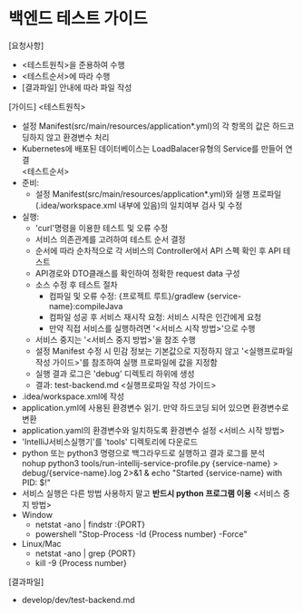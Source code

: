 # 백엔드 테스트 가이드 
  
[요청사항]  
- <테스트원칙>을 준용하여 수행
- <테스트순서>에 따라 수행
- [결과파일] 안내에 따라 파일 작성 

[가이드]
<테스트원칙>
- 설정 Manifest(src/main/resources/application*.yml)의 각 항목의 값은 하드코딩하지 않고 환경변수 처리 
- Kubernetes에 배포된 데이터베이스는 LoadBalacer유형의 Service를 만들어 연결   
<테스트순서>
- 준비:
  - 설정 Manifest(src/main/resources/application*.yml)와 실행 프로파일(.idea/workspace.xml 내부에 있음)의 일치여부 검사 및 수정   
- 실행:
  - 'curl'명령을 이용한 테스트 및 오류 수정
  - 서비스 의존관계를 고려하여 테스트 순서 결정 
  - 순서에 따라 순차적으로 각 서비스의 Controller에서 API 스펙 확인 후 API 테스트 
  - API경로와 DTO클래스를 확인하여 정확한 request data 구성  
  - 소스 수정 후 테스트 절차 
    - 컴파일 및 오류 수정: {프로젝트 루트}/gradlew {service-name}:compileJava
    - 컴파일 성공 후 서비스 재시작 요청: 서비스 시작은 인간에게 요청 
    - 만약 직접 서비스를 실행하려면 '<서비스 시작 방법>'으로 수행  
  - 서비스 중지는 '<서비스 중지 방법>'을 참조 수행  
  - 설정 Manifest 수정 시 민감 정보는 기본값으로 지정하지 않고 '<실행프로파일 작성 가이드>'를 참조하여 실행 프로파일에 값을 지정함 
  - 실행 결과 로그은 'debug' 디렉토리 하위에 생성 
  - 결과: test-backend.md
<실행프로파일 작성 가이드>
- .idea/workspace.xml에 작성
- application.yml에 사용된 환경변수 읽기. 만약 하드코딩 되어 있으면 환경변수로 변환  
- application.yaml의 환경변수와 일치하도록 환경변수 설정 
<서비스 시작 방법>
- 'IntelliJ서비스실행기'를 'tools' 디렉토리에 다운로드  
- python 또는 python3 명령으로 백그라우드로 실행하고 결과 로그를 분석  
  nohup python3 tools/run-intellij-service-profile.py {service-name} > debug/{service-name}.log 2>&1 & echo "Started {service-name} with PID: $!" 
- 서비스 실행은 다른 방법 사용하지 말고 **반드시 python 프로그램 이용**
<서비스 중지 방법>
- Window
  - netstat -ano | findstr :{PORT}
  - powershell "Stop-Process -Id {Process number} -Force"
- Linux/Mac
  - netstat -ano | grep {PORT}
  - kill -9 {Process number}
  
[결과파일]
- develop/dev/test-backend.md